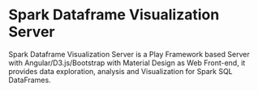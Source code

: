 # Spark Dataframe Visualization Server

Spark Dataframe Visualization Server is a Play Framework based Server with Angular/D3.js/Bootstrap with Material Design as Web Front-end, it provides data exploration, analysis and Visualization for Spark SQL DataFrames.
